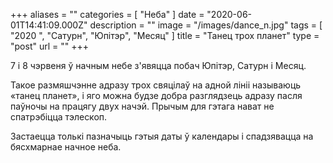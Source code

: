 +++
aliases = ""
categories = [ "Неба" ]
date = "2020-06-01T14:41:09.000Z"
description = ""
image = "/images/dance_n.jpg"
tags = [ "2020 ", "Сатурн", "Юпітэр", "Месяц" ]
title = "Танец трох планет"
type = "post"
url = ""
+++


7 і 8 чэрвеня ў начным небе з'явяцца побач Юпітэр, Сатурн і Месяц.  
  
Такое размяшчэнне адразу трох свяцілаў на адной лініі называюць «танец планет», і яго можна будзе добра разглядзець адразу пасля паўночы на ​​працягу двух начэй. Прычым для гэтага нават не спатрэбіцца тэлескоп.  
  
Застаецца толькі пазначыць гэтыя даты ў календары і спадзявацца на бясхмарнае начное неба.
